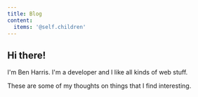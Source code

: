 ```yaml
---
title: Blog
content:
  items: '@self.children'
---
```


## Hi there!

I'm Ben Harris. I'm a developer and I like all kinds of web stuff.

These are some of my thoughts on things that I find interesting.
